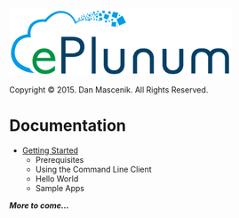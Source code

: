 ![ePlunum](res/ePlunum-logo.png)

Copyright &copy; 2015. Dan Mascenik. All Rights Reserved.

# Documentation

* [Getting Started](getting-started.md)
  * Prerequisites
  * Using the Command Line Client
  * Hello World
  * Sample Apps
  
***More to come...***